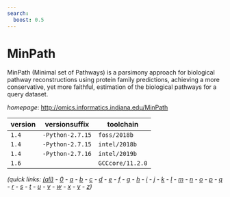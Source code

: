 ```yaml
---
search:
  boost: 0.5
---
```

# MinPath

MinPath (Minimal set of Pathways) is a parsimony approach for biological pathway reconstructions  using protein family predictions, achieving a more conservative, yet more faithful, estimation of the biological  pathways for a query dataset.

*homepage*: <http://omics.informatics.indiana.edu/MinPath>

version | versionsuffix | toolchain
--------|---------------|----------
``1.4`` | ``-Python-2.7.15`` | ``foss/2018b``
``1.4`` | ``-Python-2.7.15`` | ``intel/2018b``
``1.4`` | ``-Python-2.7.16`` | ``intel/2019b``
``1.6`` |  | ``GCCcore/11.2.0``


*(quick links: [(all)](../index.md) - [0](../0/index.md) - [a](../a/index.md) - [b](../b/index.md) - [c](../c/index.md) - [d](../d/index.md) - [e](../e/index.md) - [f](../f/index.md) - [g](../g/index.md) - [h](../h/index.md) - [i](../i/index.md) - [j](../j/index.md) - [k](../k/index.md) - [l](../l/index.md) - [m](../m/index.md) - [n](../n/index.md) - [o](../o/index.md) - [p](../p/index.md) - [q](../q/index.md) - [r](../r/index.md) - [s](../s/index.md) - [t](../t/index.md) - [u](../u/index.md) - [v](../v/index.md) - [w](../w/index.md) - [x](../x/index.md) - [y](../y/index.md) - [z](../z/index.md))*

